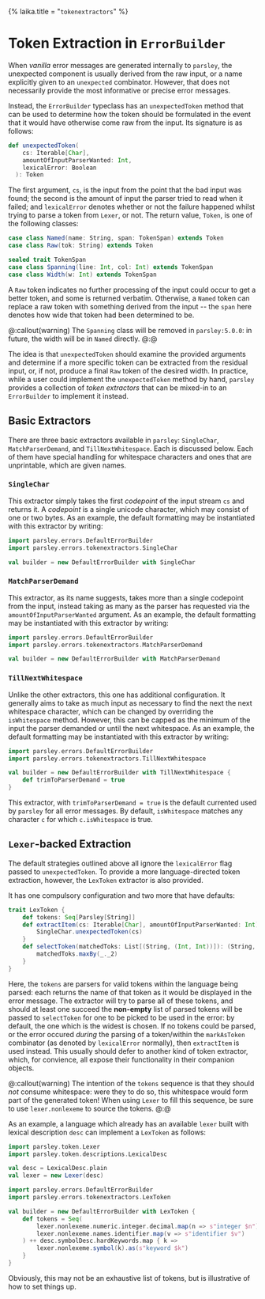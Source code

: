 {%
laika.title = "`tokenextractors`"
%}

# Token Extraction in `ErrorBuilder`
When *vanilla* error messages are generated internally to
`parsley`, the unexpected component is usually derived from
the raw input, or a name explicitly given to an `unexpected`
combinator. However, that does not necessarily provide the
most informative or precise error messages.

Instead, the `ErrorBuilder` typeclass has an `unexpectedToken`
method that can be used to determine how the token should
be formulated in the event that it would have otherwise
come raw from the input. Its signature is as follows:

```scala
def unexpectedToken(
    cs: Iterable[Char],
    amountOfInputParserWanted: Int,
    lexicalError: Boolean
  ): Token
```

The first argument, `cs`, is the input from the point that
the bad input was found; the second is the amount of input
the parser tried to read when it failed; and `lexicalError`
denotes whether or not the failure happened whilst trying
to parse a token from `Lexer`, or not. The return value,
`Token`, is one of the following classes:

```scala
case class Named(name: String, span: TokenSpan) extends Token
case class Raw(tok: String) extends Token

sealed trait TokenSpan
case class Spanning(line: Int, col: Int) extends TokenSpan
case class Width(w: Int) extends TokenSpan
```

A `Raw` token indicates no further processing of the input could
occur to get a better token, and some is returned verbatim.
Otherwise, a `Named` token can replace a raw token with something
derived from the input -- the `span` here denotes how wide that
token had been determined to be.

@:callout(warning)
The `Spanning` class will be removed in `parsley:5.0.0`: in future, the width will be in `Named` directly.
@:@

The idea is that `unexpectedToken` should examine the provided
arguments and determine if a more specific token can be extracted
from the residual input, or, if not, produce a final `Raw` token
of the desired width.
In practice, while a user could implement the `unexpectedToken`
method by hand, `parsley` provides a collection of
*token extractors* that can be mixed-in to an `ErrorBuilder` to
implement it instead.

## Basic Extractors
There are three basic extractors available in `parsley`:
`SingleChar`, `MatchParserDemand`, and `TillNextWhitespace`.
Each is discussed below. Each of them have special handling for
whitespace characters and ones that are unprintable, which are
given names.

### `SingleChar`
This extractor simply takes the first *codepoint* of the input
stream `cs` and returns it. A *codepoint* is a single unicode
character, which may consist of one or two bytes. As an example,
the default formatting may be instantiated with this extractor
by writing:

```scala mdoc:silent:nest
import parsley.errors.DefaultErrorBuilder
import parsley.errors.tokenextractors.SingleChar

val builder = new DefaultErrorBuilder with SingleChar
```

### `MatchParserDemand`
This extractor, as its name suggests, takes more than a single
codepoint from the input, instead taking as many as the parser
has requested via the `amountOfInputParserWanted` argument.
As an example, the default formatting may be instantiated with
this extractor by writing:

```scala mdoc:silent:nest
import parsley.errors.DefaultErrorBuilder
import parsley.errors.tokenextractors.MatchParserDemand

val builder = new DefaultErrorBuilder with MatchParserDemand
```

### `TillNextWhitespace`
Unlike the other extractors, this one has additional
configuration. It generally aims to take as much input
as necessary to find the next the next whitespace character,
which can be changed by overriding the `isWhitespace` method.
However, this can be capped as the minimum of the input the
parser demanded or until the next whitespace.
As an example, the default formatting may be instantiated with
this extractor by writing:

```scala mdoc:silent:nest
import parsley.errors.DefaultErrorBuilder
import parsley.errors.tokenextractors.TillNextWhitespace

val builder = new DefaultErrorBuilder with TillNextWhitespace {
    def trimToParserDemand = true
}
```

This extractor, with `trimToParserDemand = true` is the default
currented used by `parsley` for all error messages. By default,
`isWhitespace` matches any character `c` for which `c.isWhitespace` is true.

## `Lexer`-backed Extraction
The default strategies outlined above all ignore the
`lexicalError` flag passed to `unexpectedToken`. To provide a
more language-directed token extraction, however, the `LexToken`
extractor is also provided.

It has one compulsory configuration and two more that have defaults:

```scala
trait LexToken {
    def tokens: Seq[Parsley[String]]
    def extractItem(cs: Iterable[Char], amountOfInputParserWanted: Int): Token = {
        SingleChar.unexpectedToken(cs)
    }
    def selectToken(matchedToks: List[(String, (Int, Int))]): (String, (Int, Int)) = {
        matchedToks.maxBy(_._2)
    }
}
```

Here, the `tokens` are parsers for valid tokens within the
language being parsed: each returns the name of that token as it
would be displayed in the error message. The extractor will
try to parse all of these tokens, and should at least one
succeed the **non-empty** list of parsed tokens will be passed
to `selectToken` for one to be picked to be used in the error:
by default, the one which is the widest is chosen. If no tokens
could be parsed, or the error occured *during* the parsing of
a token/within the `markAsToken` combinator (as denoted by
`lexicalError` normally), then `extractItem` is used instead.
This usually should defer to another kind of token extractor,
which, for convience, all expose their functionality in their companion objects.

@:callout(warning)
The intention of the `tokens` sequence is that they should *not*
consume whitespace: were they to do so, this whitespace would
form part of the generated token! When using `Lexer` to fill
this sequence, be sure to use `lexer.nonlexeme` to source the
tokens.
@:@

As an example, a language which already has an available `lexer`
built with lexical description `desc` can implement a `LexToken` as follows:

```scala mdoc:invisible
import parsley.token.Lexer
import parsley.token.descriptions.LexicalDesc

val desc = LexicalDesc.plain
val lexer = new Lexer(desc)
```

```scala mdoc:silent:nest
import parsley.errors.DefaultErrorBuilder
import parsley.errors.tokenextractors.LexToken

val builder = new DefaultErrorBuilder with LexToken {
    def tokens = Seq(
        lexer.nonlexeme.numeric.integer.decimal.map(n => s"integer $n"),
        lexer.nonlexeme.names.identifier.map(v => s"identifier $v")
    ) ++ desc.symbolDesc.hardKeywords.map { k =>
        lexer.nonlexeme.symbol(k).as(s"keyword $k")
    }
}
```

Obviously, this may not be an exhaustive list of tokens, but is
illustrative of how to set things up.

